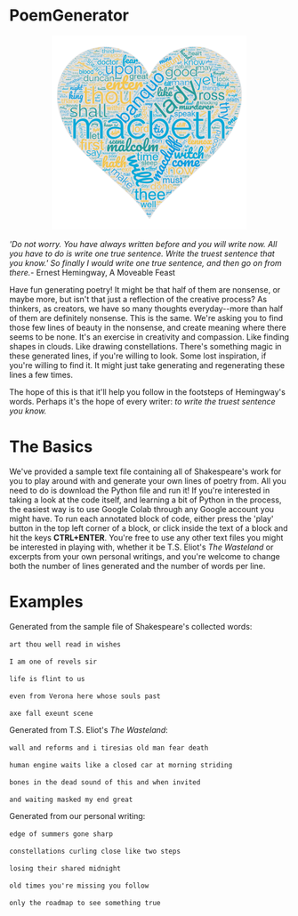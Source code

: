 # PoemGenerator

<p align="center">
<img src="/images/wordcloud2.png" alt="drawing" width="350" />
</p>

*'Do not worry. You have always written before and you will write now. All you have to do is write one true sentence. Write the truest sentence that you know.' So finally I would write one true sentence, and then go on from there.*- Ernest Hemingway, A Moveable Feast

Have fun generating poetry! It might be that half of them are nonsense, or maybe more, but isn't that just a reflection of the creative process? As thinkers, as creators, we have so many thoughts everyday--more than half of them are definitely nonsense. This is the same. We're asking you to find those few lines of beauty in the nonsense, and create meaning where there seems to be none. It's an exercise in creativity and compassion. Like finding shapes in clouds. Like drawing constellations. There's something magic in these generated lines, if you're willing to look. Some lost inspiration, if you're willing to find it. It might just take generating and regenerating these lines a few times.

The hope of this is that it'll help you follow in the footsteps of Hemingway's words. Perhaps it's the hope of every writer: *to write the truest sentence you know.*


# The Basics
We've provided a sample text file containing all of Shakespeare's work for you to play around with and generate your own lines of poetry from. All you need to do is download the Python file and run it! If you're interested in taking a look at the code itself, and learning a bit of Python in the process, the easiest way is to use Google Colab through any Google account you might have. To run each annotated block of code, either press the 'play' button in the top left corner of a block, or click inside the text of a block and hit the keys **CTRL+ENTER**. You're free to use any other text files you might be interested in playing with, whether it be T.S. Eliot's *The Wasteland* or excerpts from your own personal writings, and you're welcome to change both the number of lines generated and the number of words per line. 

# Examples
Generated from the sample file of Shakespeare's collected words:  

`art thou well read in wishes`

`I am one of revels sir`

`life is flint to us`

`even from Verona here whose souls past`

`axe fall exeunt scene`

Generated from T.S. Eliot's *The Wasteland*:

`wall and reforms and i tiresias old man fear death`

`human engine waits like a closed car at morning striding`

`bones in the dead sound of this and when invited`

`and waiting masked my end great`

Generated from our personal writing:

`edge of summers gone sharp`

`constellations curling close like two steps`

`losing their shared midnight`

`old times you're missing you follow`

`only the roadmap to see something true`
